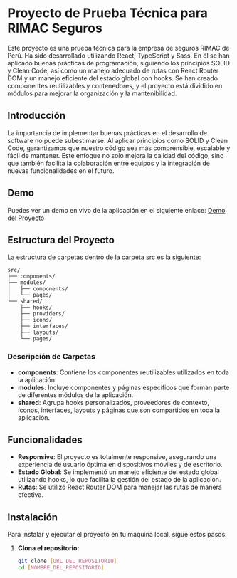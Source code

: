 # Proyecto de Prueba Técnica para RIMAC Seguros

Este proyecto es una prueba técnica para la empresa de seguros RIMAC de Perú. Ha sido desarrollado utilizando React, TypeScript y Sass. En él se han aplicado buenas prácticas de programación, siguiendo los principios SOLID y Clean Code, así como un manejo adecuado de rutas con React Router DOM y un manejo eficiente del estado global con hooks. Se han creado componentes reutilizables y contenedores, y el proyecto está dividido en módulos para mejorar la organización y la mantenibilidad.


## Introducción
La importancia de implementar buenas prácticas en el desarrollo de software no puede subestimarse. Al aplicar principios como SOLID y Clean Code, garantizamos que nuestro código sea más comprensible, escalable y fácil de mantener. Este enfoque no solo mejora la calidad del código, sino que también facilita la colaboración entre equipos y la integración de nuevas funcionalidades en el futuro.

## Demo
Puedes ver un demo en vivo de la aplicación en el siguiente enlace: [Demo del Proyecto](https://rimac-prueba-tecnica-fk7ke5egj-clmaluis-projects.vercel.app)

## Estructura del Proyecto
La estructura de carpetas dentro de la carpeta src es la siguiente:


```plaintext
src/
├── components/
├── modules/
│   ├── components/
│   └── pages/
└── shared/
    ├── hooks/
    ├── providers/
    ├── icons/
    ├── interfaces/
    ├── layouts/
    └── pages/
```



### Descripción de Carpetas

- **components**: Contiene los componentes reutilizables utilizados en toda la aplicación.
- **modules**: Incluye componentes y páginas específicos que forman parte de diferentes módulos de la aplicación.
- **shared**: Agrupa hooks personalizados, proveedores de contexto, íconos, interfaces, layouts y páginas que son compartidos en toda la aplicación.

## Funcionalidades

- **Responsive**: El proyecto es totalmente responsive, asegurando una experiencia de usuario óptima en dispositivos móviles y de escritorio.
- **Estado Global**: Se implementó un manejo eficiente del estado global utilizando hooks, lo que facilita la gestión del estado de la aplicación.
- **Rutas**: Se utilizó React Router DOM para manejar las rutas de manera efectiva.

## Instalación

Para instalar y ejecutar el proyecto en tu máquina local, sigue estos pasos:

1. **Clona el repositorio:**
   ```bash
   git clone [URL_DEL_REPOSITORIO]
   cd [NOMBRE_DEL_REPOSITORIO]

